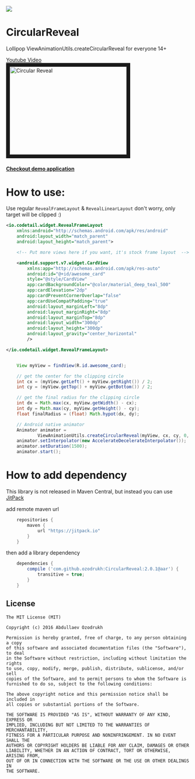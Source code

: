 [![](https://www.jitpack.io/v/Ozodrukh/CircularReveal.svg)](https://www.jitpack.io/#Ozodrukh/CircularReveal)

CircularReveal
==============

Lollipop ViewAnimationUtils.createCircularReveal for everyone 14+

<a href="http://www.youtube.com/watch?feature=player_embedded&v=tPjpF75-BWA
" target="_blank">Youtube Video <br /> <img src="http://img.youtube.com/vi/tPjpF75-BWA/0.jpg"
alt="Circular Reveal" width="320" height="240" border="10" /></a>

#### [Checkout demo application ](https://github.com/ozodrukh/CircularReveal/releases)


How to use:
======

Use regular `RevealFrameLayout` & `RevealLinearLayout` don't worry, only target will be clipped :)

```xml
<io.codetail.widget.RevealFrameLayout
    xmlns:android="http://schemas.android.com/apk/res/android"
    android:layout_width="match_parent"
    android:layout_height="match_parent">

    <!-- Put more views here if you want, it's stock frame layout  -->

    <android.support.v7.widget.CardView
        xmlns:app="http://schemas.android.com/apk/res-auto"
        android:id="@+id/awesome_card"
        style="@style/CardView"
        app:cardBackgroundColor="@color/material_deep_teal_500"
        app:cardElevation="2dp"
        app:cardPreventCornerOverlap="false"
        app:cardUseCompatPadding="true"
        android:layout_marginLeft="8dp"
        android:layout_marginRight="8dp"
        android:layout_marginTop="8dp"
        android:layout_width="300dp"
        android:layout_height="300dp"
        android:layout_gravity="center_horizontal"
        />

</io.codetail.widget.RevealFrameLayout>
```

```java

    View myView = findView(R.id.awesome_card);

    // get the center for the clipping circle
    int cx = (myView.getLeft() + myView.getRight()) / 2;
    int cy = (myView.getTop() + myView.getBottom()) / 2;

    // get the final radius for the clipping circle
    int dx = Math.max(cx, myView.getWidth() - cx);
    int dy = Math.max(cy, myView.getHeight() - cy);
    float finalRadius = (float) Math.hypot(dx, dy);

    // Android native animator
    Animator animator =
            ViewAnimationUtils.createCircularReveal(myView, cx, cy, 0, finalRadius);
    animator.setInterpolator(new AccelerateDecelerateInterpolator());
    animator.setDuration(1500);
    animator.start();

```

How to add dependency
=====================

This library is not released in Maven Central, but instead you can use [JitPack](https://www.jitpack.io/#ozodrukh/CircularReveal)

add remote maven url

```groovy
	repositories {
	    maven {
	        url "https://jitpack.io"
	    }
	}
```

then add a library dependency

```groovy
	dependencies {
	    compile ('com.github.ozodrukh:CircularReveal:2.0.1@aar') {
	        transitive = true;
	    }
	}
```


License
--------

    The MIT License (MIT)

    Copyright (c) 2016 Abdullaev Ozodrukh

    Permission is hereby granted, free of charge, to any person obtaining a copy
    of this software and associated documentation files (the "Software"), to deal
    in the Software without restriction, including without limitation the rights
    to use, copy, modify, merge, publish, distribute, sublicense, and/or sell
    copies of the Software, and to permit persons to whom the Software is
    furnished to do so, subject to the following conditions:

    The above copyright notice and this permission notice shall be included in
    all copies or substantial portions of the Software.

    THE SOFTWARE IS PROVIDED "AS IS", WITHOUT WARRANTY OF ANY KIND, EXPRESS OR
    IMPLIED, INCLUDING BUT NOT LIMITED TO THE WARRANTIES OF MERCHANTABILITY,
    FITNESS FOR A PARTICULAR PURPOSE AND NONINFRINGEMENT. IN NO EVENT SHALL THE
    AUTHORS OR COPYRIGHT HOLDERS BE LIABLE FOR ANY CLAIM, DAMAGES OR OTHER
    LIABILITY, WHETHER IN AN ACTION OF CONTRACT, TORT OR OTHERWISE, ARISING FROM,
    OUT OF OR IN CONNECTION WITH THE SOFTWARE OR THE USE OR OTHER DEALINGS IN
    THE SOFTWARE.
